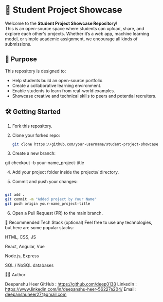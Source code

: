 # 📁 Student Project Showcase

Welcome to the **Student Project Showcase Repository**!  
This is an open-source space where students can upload, share, and explore each other's projects. Whether it’s a web app, machine learning model, or simple academic assignment, we encourage all kinds of submissions.

## 🚀 Purpose

This repository is designed to:
- Help students build an open-source portfolio.
- Create a collaborative learning environment.
- Enable students to learn from real-world examples.
- Showcase creative and technical skills to peers and potential recruiters.

## 🛠️ Getting Started

1. Fork this repository.

2. Clone your forked repo:
   ```bash
   git clone https://github.com/your-username/student-project-showcase.git

3. Create a new branch:

git checkout -b your-name_project-title

4. Add your project folder inside the projects/ directory.

5. Commit and push your changes:

```bash

git add .
git commit -m "Added project by Your Name"
git push origin your-name_project-title
```
6. Open a Pull Request (PR) to the main branch.


📌 Recommended Tech Stack (optional)
Feel free to use any technologies, but here are some popular stacks:

HTML, CSS, JS

React, Angular, Vue

Node.js, Express

SQL / NoSQL databases



🙋‍♂️ Author

Deepanshu Heer
GitHub : https://github.com/deep0133
LinkedIn : https://www.linkedin.com/in/deepanshu-heer-56227a204/
Email: deepanshuheer27@gmail.com

